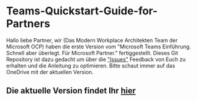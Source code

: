 # Teams-Quickstart-Guide-for-Partners
Hallo liebe Partner,
wir (Das Modern Workplace Architekten Team der Microsoft OCP) haben die erste Version vom "Microsoft Teams Einführung. Schnell aber überlegt. Für Microsoft Partner." fertiggestellt.
Dieses Git Repository ist dazu gedacht um über die ["Issues"](https://github.com/semeif/Teams-Quickstart-Guide-for-Partners/issues) Feedback von Euch zu erhalten und die Anleitung zu optimieren. Bitte schaut immer auf das OneDrive mit der aktuellen Version.
 
## Die aktuelle Version findet Ihr [hier](https://aka.ms/teamsquidedownload)

